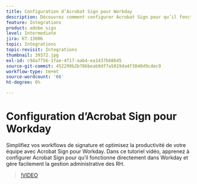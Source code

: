 ```yaml
---
title: Configuration d’Acrobat Sign pour Workday
description: Découvrez comment configurer Acrobat Sign pour qu’il fonctionne directement dans Workday afin de gérer facilement toutes vos tâches administratives liées aux RH
feature: Integrations
product: adobe sign
level: Intermediate
jira: KT-13006
topic: Integrations
topic-revisit: Integrations
thumbnail: 39372.jpg
exl-id: c94a7756-1fae-4f17-aab4-ea1437b68645
source-git-commit: 452299b2b786beab9df7a5019da4f3840d9cdec9
workflow-type: tm+mt
source-wordcount: '66'
ht-degree: 0%

---
```


# Configuration d’Acrobat Sign pour Workday

Simplifiez vos workflows de signature et optimisez la productivité de votre équipe avec Acrobat Sign pour Workday. Dans ce tutoriel vidéo, apprenez à configurer Acrobat Sign pour qu’il fonctionne directement dans Workday et gère facilement la gestion administrative des RH.

>[!VIDEO](https://video.tv.adobe.com/v/39372?quality=12&learn=on&hidetitle=true)
